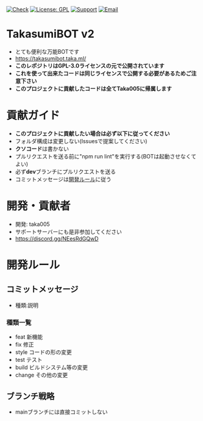 [![Check](https://github.com/Taka005/TakasumiBOTv2/actions/workflows/check.yml/badge.svg?branch=dev)](https://github.com/Taka005/TakasumiBOTv2/actions/workflows/check.yml)
[![License: GPL](https://img.shields.io/badge/License-GPL-yellow.svg)](https://opensource.org/licenses/GPL-3.0)
[![Support](https://img.shields.io/discord/987698915820335124?color=5865f2&label=Discord&logo=Discord&logoColor=ffffff)](https://discord.gg/NEesRdGQwD)
[![Email](https://img.shields.io/badge/email-takasumibot@gmail.com-blue.svg?style=flat)](mailto:takasumibot@gmail.com)
# TakasumiBOT v2
- とても便利な万能BOTです
- https://takasumibot.taka.ml/
- **このレポジトリはGPL-3.0ライセンスの元で公開されています**
- **これを使って出来たコードは同じライセンスで公開する必要があるためご注意下さい**
- **このプロジェクトに貢献したコードは全てTaka005に帰属します**
# 貢献ガイド
- **このプロジェクトに貢献したい場合は必ず以下に従ってください**
- フォルダ構成は変更しない(Issuesで提案してください)
- **クソコード**は書かない
- プルリクエストを送る前に"npm run lint"を実行する(BOTは起動させなくてよい)
- 必ず**dev**ブランチにプルリクエストを送る
- コミットメッセージは[開発ルール](https://github.com/Taka005/TakasumiBOTv2/tree/main#開発ルール)に従う
# 開発・貢献者
- 開発: taka005
- サポートサーバーにも是非参加してください
- https://discord.gg/NEesRdGQwD
# 開発ルール
## コミットメッセージ
- 種類:説明 
### 種類一覧
- feat 新機能
- fix 修正
- style コードの形の変更
- test テスト
- build ビルドシステム等の変更
- change その他の変更
## ブランチ戦略
- mainブランチには直接コミットしない